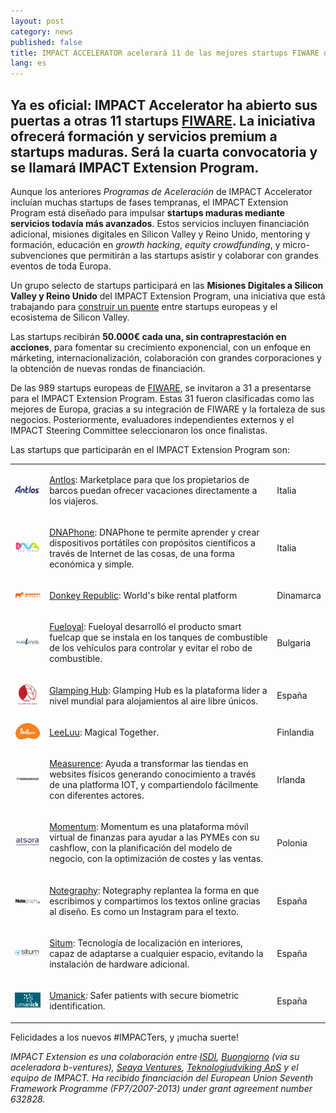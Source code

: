```yaml
---
layout: post
category: news
published: false
title: IMPACT ACCELERATOR acelerará 11 de las mejores startups FIWARE de Europa
lang: es
---
```

## Ya es oficial: IMPACT Accelerator ha abierto sus puertas a otras 11 startups [FIWARE](https://www.fiware.org/). La iniciativa ofrecerá formación y servicios premium a startups maduras. Será la cuarta convocatoria y se llamará **IMPACT Extension Program**.

Aunque los anteriores _Programas de Aceleración_ de IMPACT Accelerator incluían muchas startups de fases tempranas, el IMPACT Extension Program está diseñado para impulsar **startups maduras mediante servicios todavía más avanzados**. Estos servicios incluyen financiación adicional, misiones digitales en Silicon Valley y Reino Unido, mentoring y formación, educación en _growth hacking_, _equity crowdfunding_, y micro-subvenciones que permitirán a las startups asistir y colaborar con grandes eventos de toda Europa.

Un grupo selecto de startups participará en las **Misiones Digitales a Silicon Valley y Reino Unido** del IMPACT Extension Program, una iniciativa que está trabajando para [construir un puente](https://medium.com/@IMPACT_Accelerator/building-a-bridge-between-europe-and-silicon-valley-8ec7b227bca6) entre startups europeas y el ecosistema de Silicon Valley.

Las startups recibirán **50.000€ cada una, sin contraprestación en acciones**, para fomentar su crecimiento exponencial, con un enfoque en márketing, internacionalización, colaboración con grandes corporaciones y la obtención de nuevas rondas de financiación.

De las 989 startups europeas de [FIWARE](https://www.fiware.org/), se invitaron a 31 a presentarse para el IMPACT Extension Program. Estas 31 fueron clasificadas como las mejores de Europa, gracias a su integración de FIWARE y la fortaleza de sus negocios. Posteriormente, evaluadores independientes externos y el IMPACT Steering Committee seleccionaron los once finalistas.

Las startups que participarán en el IMPACT Extension Program son:

<table class="table">
<tr>
<td>
<a href="https://www.antlos.com/"><img src="/assets/antlos logo.png"></a>
</td>
<td>
<p><a href="https://www.antlos.com/">Antlos</a>: Marketplace para que los propietarios de barcos puedan ofrecer vacaciones directamente a los viajeros.</p>
</td>
<td>
<p>Italia</p>
</td>
</tr>

<tr>
<td>
<a href="http://www.dnaphone.it"><img src="/assets/dnaphone logo.png"></a>
</td>
<td>
<p><a href="http://www.dnaphone.it">DNAPhone</a>: DNAPhone te permite aprender y crear dispositivos portátiles con propósitos científicos a través de Internet de las cosas, de una forma económica y simple.</p>
</td>
<td>
<p>Italia</p>
</td>
</tr>

<tr>
<td>
<a href="http://www.donkey.bike/"><img src="/assets/Donkey Republic logo 200.png"></a>
</td>
<td>
<p><a href="http://www.donkey.bike/">Donkey Republic</a>: World's bike rental platform</p>
</td>
<td>
<p>Dinamarca</p>
</td>
</tr>

<tr>
<td>
<a href="http://www.fueloyal.com"><img src="/assets/fueloyal logo.png"></a>
</td>
<td>
<p><a href="http://www.fueloyal.com">Fueloyal</a>: Fueloyal desarrolló el producto smart fuelcap que se instala en los tanques de combustible de los vehículos para controlar y evitar el robo de combustible.</p>
</td>
<td>
<p>Bulgaria</p>
</td>
</tr>

<tr>
<td>
<a href="http://www.glampinghub.com"><img src="/assets/glamping hub logo.png"></a>
</td>
<td>
<p><a href="http://www.glampinghub.com">Glamping Hub</a>: Glamping Hub es la plataforma líder a nivel mundial para alojamientos al aire libre únicos.</p>
</td>
<td>
<p>España</p>
</td>
</tr>

<tr>
<td>
<a href="http://www.leeluu.fi/"><img src="/assets/Leeluu_logo3.png"></a>
</td>
<td>
<p><a href="http://www.leeluu.fi/">LeeLuu</a>: Magical Together.</p>
</td>
<td>
<p>Finlandia</p>
</td>
</tr>

<tr>
<td>
<a href="http://www.measurence.com"><img src="/assets/measurence logo.png"></a>
</td>
<td>
<p><a href="http://www.measurence.com">Measurence</a>: Ayuda a transformar las tiendas en websites físicos generando conocimiento a través de una platforma IOT, y compartiendolo fácilmente con diferentes actores.</p>
</td>
<td>
<p>Irlanda</p>
</td>
</tr>

<tr>
<td>
<a href="http://www.atsora.com/en"><img src="/assets/momentum logo.png"></a>
</td>
<td>
<p><a href="http://www.atsora.com/en">Momentum</a>: Momentum es una plataforma móvil virtual de finanzas para ayudar a las PYMEs con su cashflow, con la planificación del modelo de negocio, con la optimización de costes y las ventas.</p>
</td>
<td>
<p>Polonia</p>
</td>
</tr>

<tr>
<td>
<a href="https://notegraphy.com/"><img src="/assets/notegraphy logo.png"></a>
</td>
<td>
<p><a href="https://notegraphy.com/">Notegraphy</a>: Notegraphy replantea la forma en que escribimos y compartimos los textos online gracias al diseño. Es como un Instagram para el texto.</p>
</td>
<td>
<p>España</p>
</td>
</tr>

<tr>
<td>
<a href="http://www.situm.es/"><img src="/assets/situm logo.png"></a>
</td>
<td>
<p><a href="http://www.situm.es/">Situm</a>: Tecnología de localización en interiores, capaz de adaptarse a cualquier espacio, evitando la instalación de hardware adicional.</p>
</td>
<td>
<p>España</p>
</td>
</tr>

<tr>
<td>
<a href="http://www.umanick.com/"><img src="/assets/umanick logo.png"></a>
</td>
<td>
<p><a href="http://www.umanick.com/">Umanick</a>: Safer patients with secure biometric identification.</p>
</td>
<td>
<p>España</p>
</td>
</tr>

</table>

Felicidades a los nuevos #IMPACTers, y ¡mucha suerte!

_IMPACT Extension es una colaboración entre [ISDI](http://www.isdi.es/), [Buongiorno](http://www.buongiorno.com/) (via su aceleradora b-ventures), [Seaya Ventures](http://seayaventures.com/en/), [Teknologiudviking ApS](http://www.technology-development.eu/) y el equipo de IMPACT. Ha recibido financiación del European Union Seventh Framework Programme (FP7/2007-2013) under grant agreement number 632828._

